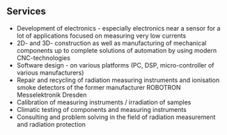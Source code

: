 Services
----------------

*   Development of electronics - especially electronics near a sensor for a lot of applications focused on measuring very low currents
*   2D- and 3D- construction as well as manufacturing of mechanical components up to complete solutions of automation by using modern CNC-technologies
*   Software design - on various platforms (PC, DSP, micro-controller of various manufacturers)
*   Repair and recycling of radiation measuring instruments and ionisation smoke detectors of the former manufacturer ROBOTRON Messelektronik Dresden
*   Calibration of measuring instruments / irradiation of samples
*   Climatic testing of components and measuring instruments
*   Consulting and problem solving in the field of radiation measurement and radiation protection